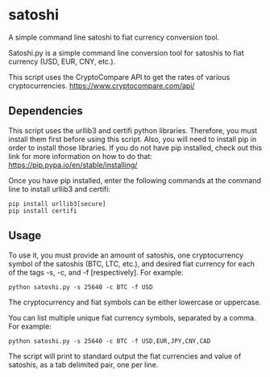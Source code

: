 # satoshi
A simple command line satoshi to fiat currency conversion tool.


Satoshi.py is a simple command line conversion tool for satoshis to fiat currency (USD, EUR, CNY, etc.).

This script uses the CryptoCompare API to get the rates of various cryptocurrencies.  https://www.cryptocompare.com/api/

## Dependencies

This script uses the urllib3 and certifi python libraries.  Therefore, you must install them first before using this script.  Also, you will need to install pip in order to install those libraries.  If you do not have pip installed, check out this link for more information on how to do that: https://pip.pypa.io/en/stable/installing/  

Once you have pip installed, enter the following commands at the command line to install urllib3 and certifi:

    pip install urllib3[secure]
    pip install certifi


## Usage

To use it, you must provide an amount of satoshis, one cryptocurrency symbol of the satoshis (BTC, LTC, etc.), and desired fiat currency for each of the tags -s, -c, and -f [respectively].  For example:

    python satoshi.py -s 25640 -c BTC -f USD

The cryptocurrency and fiat symbols can be either lowercase or uppercase.

You can list multiple unique fiat currency symbols, separated by a comma.  For example:

    python satoshi.py -s 25640 -c BTC -f USD,EUR,JPY,CNY,CAD

The script will print to standard output the fiat currencies and value of satoshis, as a tab delimited pair, one per line.
